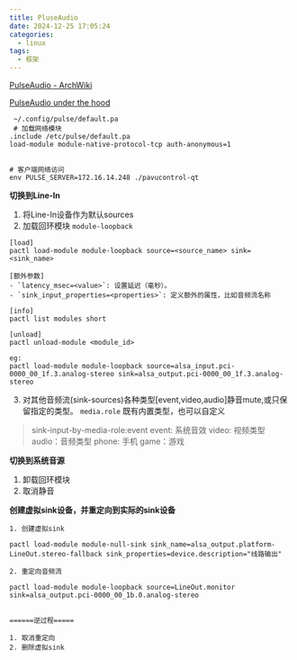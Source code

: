 ```yaml
---
title: PluseAudio
date: 2024-12-25 17:05:24
categories:
  - linux
tags:
  - 框架
---
```


[PulseAudio - ArchWiki](https://wiki.archlinux.org/title/PulseAudio#default.pa)

[PulseAudio under the hood](https://gavv.net/articles/pulseaudio-under-the-hood/)




```shell
 ~/.config/pulse/default.pa
 # 加载网络模块
.include /etc/pulse/default.pa
load-module module-native-protocol-tcp auth-anonymous=1


# 客户端网络访问
env PULSE_SERVER=172.16.14.248 ./pavucontrol-qt
```


**切换到Line-In**

1. 将Line-In设备作为默认sources
2. 加载回环模块 `module-loopback` 

```shell
[load]
pactl load-module module-loopback source=<source_name> sink=<sink_name>

[额外参数]
- `latency_msec=<value>`: 设置延迟（毫秒）。
- `sink_input_properties=<properties>`: 定义额外的属性，比如音频流名称

[info]
pactl list modules short

[unload]
pactl unload-module <module_id>

eg:
pactl load-module module-loopback source=alsa_input.pci-0000_00_1f.3.analog-stereo sink=alsa_output.pci-0000_00_1f.3.analog-stereo
```


3. 对其他音频流(sink-sources)各种类型[event,video,audio]静音mute,或只保留指定的类型。 `media.role` 既有内置类型，也可以自定义

> sink-input-by-media-role:event
> event: 系统音效
> video: 视频类型
> audio：音频类型
> phone: 手机
> game：游戏




**切换到系统音源**

1. 卸载回环模块
2. 取消静音


**创建虚拟sink设备，并重定向到实际的sink设备**

```
1. 创建虚拟sink

pactl load-module module-null-sink sink_name=alsa_output.platform-LineOut.stereo-fallback sink_properties=device.description="线路输出"

2. 重定向音频流

pactl load-module module-loopback source=LineOut.monitor sink=alsa_output.pci-0000_00_1b.0.analog-stereo


======逆过程=====

1. 取消重定向
2. 删除虚拟sink
```
